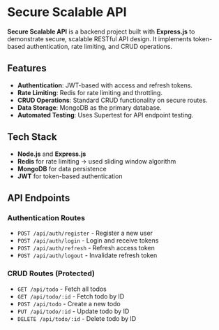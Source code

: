 # Secure Scalable API

**Secure Scalable API** is a backend project built with **Express.js** to demonstrate secure, scalable RESTful API design. It implements token-based authentication, rate limiting, and CRUD operations.

## Features

- **Authentication**: JWT-based with access and refresh tokens.
- **Rate Limiting**: Redis for rate limiting and throttling.
- **CRUD Operations**: Standard CRUD functionality on secure routes.
- **Data Storage**: MongoDB as the primary database.
- **Automated Testing**: Uses Supertest for API endpoint testing.

## Tech Stack

- **Node.js** and **Express.js**
- **Redis** for rate limiting -> used sliding window algorithm
- **MongoDB** for data persistence
- **JWT** for token-based authentication


## API Endpoints

### Authentication Routes
- `POST /api/auth/register` - Register a new user
- `POST /api/auth/login` - Login and receive tokens
- `POST /api/auth/refresh` - Refresh access token
- `POST /api/auth/logout` - Invalidate refresh token

### CRUD Routes (Protected)
- `GET /api/todo` - Fetch all todos
- `GET /api/todo/:id` - Fetch todo by ID
- `POST /api/todo` - Create a new todo
- `PUT /api/todo/:id` - Update todo by ID
- `DELETE /api/todo/:id` - Delete todo by ID


